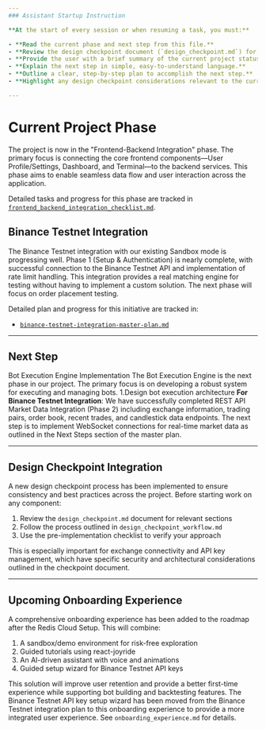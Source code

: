 ```yaml
---
### Assistant Startup Instruction

**At the start of every session or when resuming a task, you must:**

- **Read the current phase and next step from this file.**
- **Review the design checkpoint document (`design_checkpoint.md`) for relevant sections.**
- **Provide the user with a brief summary of the current project status.**
- **Explain the next step in simple, easy-to-understand language.**
- **Outline a clear, step-by-step plan to accomplish the next step.**
- **Highlight any design checkpoint considerations relevant to the current task.**

---
```


# Current Project Phase

The project is now in the "Frontend-Backend Integration" phase. The primary focus is connecting the core frontend components—User Profile/Settings, Dashboard, and Terminal—to the backend services. This phase aims to enable seamless data flow and user interaction across the application.

Detailed tasks and progress for this phase are tracked in [`frontend_backend_integration_checklist.md`](./frontend_backend_integration_checklist.md).

## Binance Testnet Integration

The Binance Testnet integration with our existing Sandbox mode is progressing well. Phase 1 (Setup & Authentication) is nearly complete, with successful connection to the Binance Testnet API and implementation of rate limit handling. This integration provides a real matching engine for testing without having to implement a custom solution. The next phase will focus on order placement testing.

Detailed plan and progress for this initiative are tracked in:

- [`binance-testnet-integration-master-plan.md`](./binance-testnet-integration-master-plan.md)

---

## Next Step

Bot Execution Engine Implementation
The Bot Execution Engine is the next phase in our project. The primary focus is on developing a robust system for executing and managing bots.
1.Design bot execution architecture
**For Binance Testnet Integration**: We have successfully completed REST API Market Data Integration (Phase 2) including exchange information, trading pairs, order book, recent trades, and candlestick data endpoints. The next step is to implement WebSocket connections for real-time market data as outlined in the Next Steps section of the master plan.

---

## Design Checkpoint Integration

A new design checkpoint process has been implemented to ensure consistency and best practices across the project. Before starting work on any component:

1. Review the `design_checkpoint.md` document for relevant sections
2. Follow the process outlined in `design_checkpoint_workflow.md`
3. Use the pre-implementation checklist to verify your approach

This is especially important for exchange connectivity and API key management, which have specific security and architectural considerations outlined in the checkpoint document.

---

## Upcoming Onboarding Experience

A comprehensive onboarding experience has been added to the roadmap after the Redis Cloud Setup. This will combine:

1. A sandbox/demo environment for risk-free exploration
2. Guided tutorials using react-joyride
3. An AI-driven assistant with voice and animations
4. Guided setup wizard for Binance Testnet API keys

This solution will improve user retention and provide a better first-time experience while supporting bot building and backtesting features. The Binance Testnet API key setup wizard has been moved from the Binance Testnet integration plan to this onboarding experience to provide a more integrated user experience. See `onboarding_experience.md` for details.
